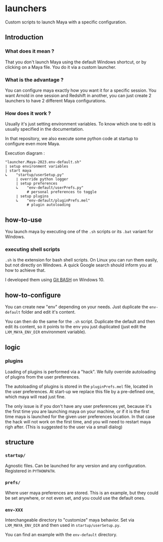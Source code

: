 # launchers

Custom scripts to launch Maya with a specific configuration.

## Introduction

### What does it mean ? 

That you don't launch Maya using the default Windows shortcut, or by clicking
on a Maya file. You do it via a custom launcher.

### What is the advantage ?

You can configure maya exactly how you want it for a specific session.
You want Arnold in one session and Redshift in another, you can just create 
2 launchers to have 2 different Maya configurations.

### How does it work ?

Usually it's just setting environment variables. To know which one to edit is
usually specified in the documentation.

In that repository, we also execute some python code at startup to configure
even more Maya.

Execution diagram :

```shell
"launcher.Maya-2023.env-default.sh"
∣ setup environment variables
∣ start maya
↳    "startup/userSetup.py"
     ∣ override python logger
     ∣ setup preferences
     ↳    "env-default/userPrefs.py"
          # personal preferences to toggle
     ∣ setup plugins
     ↳    "env-default/pluginPrefs.mel"
          # plugin autoloading
```

## how-to-use

You launch maya by executing one of the `.sh` scripts or its `.bat` variant
for Windows.

### executing shell scripts

`.sh` is the extension for bash shell scripts. On Linux you can run them easily,
but not directly on Windows. A quick Google search should inform you at how to achieve 
that. 

I developed them using [Git BASH](https://gitforwindows.org/) on Windows 10.


## how-to-configure

You can create new "env" depending on your needs. Just duplicate the `env-default`
folder and edit it's content.

You can then do the same for the `.sh` script. Duplicate the default and then
edit its content, so it points to the env you just duplicated
(just edit the `LXM_MAYA_ENV_DIR` environment variable).

## logic

### plugins

Loading of plugins is performed via a "hack". We fully override autoloading
of plugins from the user preferences.

The autoloading of plugins is stored in the `pluginPrefs.mel` file, located in the
user preferences. At start-up we replace this file by a pre-defined one, which
maya will read just fine.

The only issue is if you don't have any user preferences yet, because it's the
first time you are launching maya on your machine, or if it is the first time maya
is launched for the given user preferences location. In that case the hack will not
work on the first time, and you will need to restart maya righ after.
(This is suggested to the user via a small dialog)


## structure

### `startup/`

Agnostic files. Can be launched for any version and any configuration.
Registered in `PYTHONPATH`.

### `prefs/` 

Where user maya preferences are stored. This is an example, but they could
be set anywhere, or not even set, and you could use the default ones.

### `env-XXX` 

Interchangeable directory to "customize" maya behavior. Set via `LXM_MAYA_ENV_DIR`
and then used in `startup/userSetup.py`.

You can find an example with the `env-default` directory.